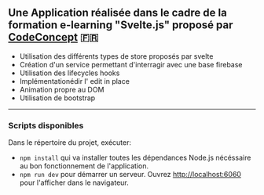 ## Une Application réalisée dans le cadre de la formation e-learning "Svelte.js" proposé par [CodeConcept](https://codeconcept.teachable.com/)  :fr:

- Utilisation des différents types de store proposés par svelte
- Création d'un service permettant d'interragir avec une base firebase
- Utilisation des lifecycles hooks
- Implémentationédir l' edit in place
- Animation propre au DOM
- Utilisation de bootstrap



---

### Scripts disponibles

Dans le répertoire du projet, exécuter:
-  `npm install` qui va installer toutes les dépendances Node.js nécéssaire au bon fonctionnement de l'application.
-  `npm run dev` pour démarrer un serveur. Ouvrez [http://localhost:6060](http://localhost:5000) pour l'afficher dans le navigateur.
```
